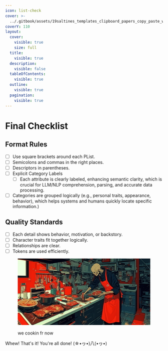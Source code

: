 ```yaml
---
icon: list-check
cover: >-
  ../.gitbook/assets/19saltines_templates_clipboard_papers_copy_paste_writing_writ_d5bd7fb8-98ae-4321-a53a-1074844994ed_0.png
coverY: 110
layout:
  cover:
    visible: true
    size: full
  title:
    visible: true
  description:
    visible: false
  tableOfContents:
    visible: true
  outline:
    visible: true
  pagination:
    visible: true
---
```


# Final Checklist

## Format Rules

* [ ] Use square brackets around each PList.
* [ ] Semicolons and commas in the right places.
* [ ] Descriptors in parentheses.
* [ ] Explicit Category Labels
  * [ ] Each attribute is clearly labeled, enhancing semantic clarity, which is crucial for LLM/NLP comprehension, parsing, and accurate data processing.
* [ ] Categories are grouped logically (e.g., personal traits, appearance, behavior), which helps systems and humans quickly locate specific information.)

## Quality Standards

* [ ] Each detail shows behavior, motivation, or backstory.
* [ ] Character traits fit together logically.
* [ ] Relationships are clear.
* [ ] Tokens are used efficiently.

<figure><img src="../.gitbook/assets/19saltines_skeleton_wearing_a_poplin_chef_hat_and_apron_stand_21257fd3-ee8a-4b4d-9ccb-adf21afb3384_1.png" alt="Cooking!"><figcaption><p>we cookin fr now</p></figcaption></figure>

Whew! That's it! You're all done! (☆•ヮ•)八(•ヮ•)
